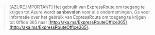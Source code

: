 > [AZURE.IMPORTANT]
> Het gebruik van ExpressRoute om toegang te krijgen tot Azure wordt **aanbevolen** voor alle ondernemingen. Ga voor informatie over het gebruik van ExpressRoute om toegang te krijgen tot Office 365 naar [http://aka.ms/ExpressRouteOffice365](http://aka.ms/ExpressRouteOffice365).


<!--HONumber=Aug16_HO4-->


